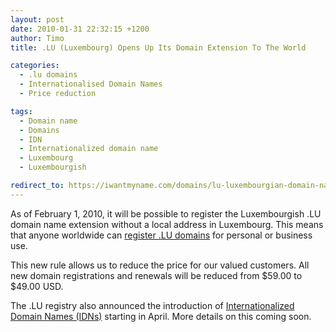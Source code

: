 ```yaml
---
layout: post
date: 2010-01-31 22:32:15 +1200
author: Timo
title: .LU (Luxembourg) Opens Up Its Domain Extension To The World

categories:
  - .lu domains
  - Internationalised Domain Names
  - Price reduction

tags:
  - Domain name
  - Domains
  - IDN
  - Internationalized domain name
  - Luxembourg
  - Luxembourgish

redirect_to: https://iwantmyname.com/domains/lu-luxembourgian-domain-name-registration-for-luxembourg
---
```


As of February 1, 2010, it will be possible to register the Luxembourgish .LU domain name extension without a local address in Luxembourg. This means that anyone worldwide can [register .LU domains](https://iwantmyname.com/domains/lu-luxembourgian-domain-name-registration-for-luxembourg) for personal or business use.

This new rule allows us to reduce the price for our valued customers. All new domain registrations and renewals will be reduced from $59.00 to $49.00 USD.

The .LU registry also announced the introduction of [Internationalized Domain Names (IDNs)](https://iwantmyname.com/idns/search-register-internationalised-domain-names) starting in April. More details on this coming soon.
